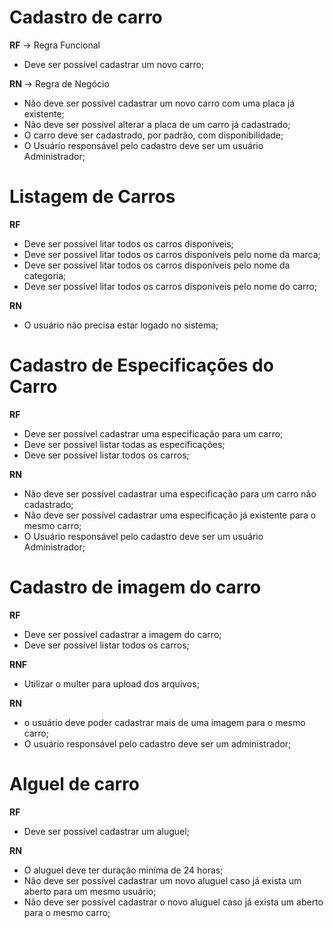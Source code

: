 # Cadastro de carro

**RF** -> Regra Funcional
  - Deve ser possível cadastrar um novo carro;

**RN** -> Regra de Negócio 
  - Não deve ser possível cadastrar um novo carro com uma placa já existente;
  - Não deve ser possível alterar a placa de um carro já cadastrado;
  - O carro deve ser cadastrado, por padrão, com disponibilidade;
  - O Usuário responsável pelo cadastro deve ser um usuário Administrador;

# Listagem de Carros

**RF** 
  - Deve ser possível litar todos os carros disponíveis;
  - Deve ser possível litar todos os carros disponíveis pelo nome da marca;
  - Deve ser possível litar todos os carros disponíveis pelo nome da categoria;
  - Deve ser possível litar todos os carros disponíveis pelo nome do carro;


**RN**
 - O usuário não precisa estar logado no sistema;


# Cadastro de Especificações do Carro

**RF**
  - Deve ser possível cadastrar uma especificação para um carro;
  - Deve ser possível listar todas as especificações;
  - Deve ser possível listar todos os carros;

**RN**
  - Não deve ser possível cadastrar uma especificação para um carro não cadastrado;
  - Não deve ser possível cadastrar uma especificação já existente para o mesmo carro;
   - O Usuário responsável pelo cadastro deve ser um usuário Administrador;

# Cadastro de imagem do carro

**RF**
  - Deve ser possível cadastrar a imagem do carro;
  - Deve ser possível listar todos os carros;
  
**RNF**
  - Utilizar o multer para upload dos arquivos;

**RN**
  - o usuário deve poder cadastrar mais de uma imagem para o mesmo carro;
  - O usuário responsável pelo cadastro deve ser um administrador;


# Alguel de carro

**RF**
  - Deve ser possível cadastrar um aluguel;

**RN**
  - O aluguel deve ter duração miníma de 24 horas;
  - Não deve ser possível cadastrar um novo aluguel caso já exista um aberto para um mesmo usuário;
  - Não deve ser possível cadastrar o novo aluguel caso já exista um aberto para o mesmo carro;